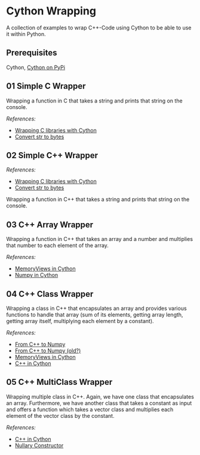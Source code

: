# Cython Wrapping

A collection of examples to wrap C++-Code using Cython to be able to use it within Python.

## Prerequisites

Cython, [Cython on PyPi](https://pypi.org/project/Cython/)

## 01 Simple C Wrapper

Wrapping a function in C that takes a string and prints that string on the console.

*References:*

- [Wrapping C libraries with Cython](https://stavshamir.github.io/python/making-your-c-library-callable-from-python-by-wrapping-it-with-cython/)
- [Convert str to bytes](https://mkyong.com/python/python-3-convert-string-to-bytes/)

## 02 Simple C++ Wrapper

*References:*

- [Wrapping C libraries with Cython](https://stavshamir.github.io/python/making-your-c-library-callable-from-python-by-wrapping-it-with-cython/)
- [Convert str to bytes](https://mkyong.com/python/python-3-convert-string-to-bytes/)

Wrapping a function in C++ that takes a string and prints that string on the console.

## 03 C++ Array Wrapper

Wrapping a function in C++ that takes an array and a number and multiplies that number to each element of the array.

*References:*

- [MemoryViews in Cython](https://cython.readthedocs.io/en/latest/src/userguide/memoryviews.html)
- [Numpy in Cython](https://cython.readthedocs.io/en/latest/src/userguide/numpy_tutorial.html)

## 04 C++ Class Wrapper

Wrapping a class in C++ that encapsulates an array and provides various functions to handle that array (sum of its elements, getting array length, getting array itself, multiplying each element by a constant).

*References:*

- [From C++ to Numpy](https://stackoverflow.com/questions/43021574/cast-c-array-into-numpy-array-cython-typed-memoryview-in-cython-code)
- [From C++ to Numpy (old?)](http://gael-varoquaux.info/programming/cython-example-of-exposing-c-computed-arrays-in-python-without-data-copies.html)
- [MemoryViews in Cython](http://docs.cython.org/en/latest/src/userguide/memoryviews.html)
- [C++ in Cython](https://cython.readthedocs.io/en/latest/src/userguide/wrapping_CPlusPlus.html)

## 05 C++ MultiClass Wrapper

Wrapping multiple class in C++. Again, we have one class that encapsulates an array. Furthermore, we have another class that takes a constant as input and offers a function which takes a vector class and multiplies each element of the vector class by the constant.

*References:*

- [C++ in Cython](https://cython.readthedocs.io/en/latest/src/userguide/wrapping_CPlusPlus.html)
- [Nullary Constructor](https://stackoverflow.com/questions/55086112/initialize-class-with-only-one-static-method-no-constructor)
